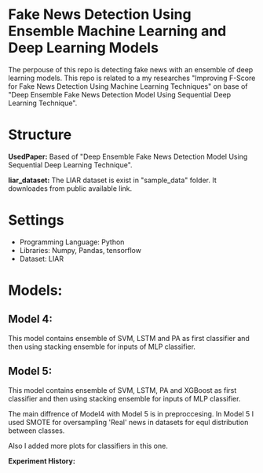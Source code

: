 # Fake News Detection Using Ensemble Machine Learning and Deep Learning Models
The perpouse of this repo is detecting fake news with an ensemble of deep learning models. 
This repo is related to a my researches "Improving F-Score for Fake News Detection Using Machine Learning Techniques" on base of "Deep Ensemble Fake News Detection Model Using Sequential Deep Learning Technique".

# Structure

**UsedPaper:** Based of "Deep Ensemble Fake News Detection Model Using Sequential Deep Learning Technique".

**liar_dataset:** The LIAR dataset is exist in "sample_data" folder. It downloades from public available link.

# Settings

- Programming Language: Python
- Libraries: Numpy, Pandas, tensorflow
- Dataset: LIAR

# Models:

## Model 4:
This model contains ensemble of SVM, LSTM and PA as first classifier and then using stacking ensemble for inputs of MLP classifier.

## Model 5:
This model contains ensemble of SVM, LSTM, PA and XGBoost as first classifier and then using stacking ensemble for inputs of MLP classifier.

The main diffrence of Model4 with Model 5 is in preproccesing. In Model 5 I used SMOTE for oversampling 'Real' news in datasets for equl distribution between classes.

Also I added more plots for classifiers in this one.

**Experiment History:** 





